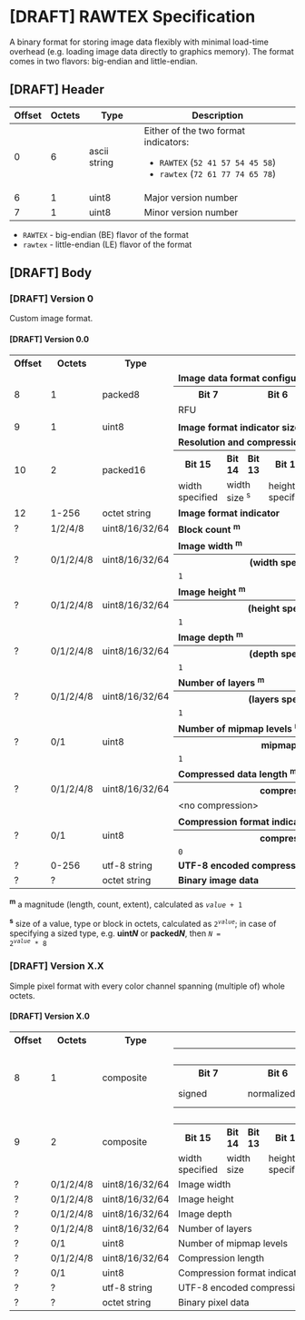 # [DRAFT] RAWTEX Specification

A binary format for storing image data flexibly with minimal load-time overhead (e.g. loading image data directly to graphics memory).
The format comes in two flavors: big-endian and little-endian.


## [DRAFT] Header

| Offset | Octets | Type         | Description |
| ------ | ------ | ------------ | ----------- |
| 0      | 6      | ascii string | Either of the two format indicators:<br><ul><li>`RAWTEX` (`52 41 57 54 45 58`)</li><li>`rawtex` (`72 61 77 74 65 78`)</li></ul> |
| 6      | 1      | uint8        | Major version number |
| 7      | 1      | uint8        | Minor version number |

* `RAWTEX` - big-endian (BE) flavor of the format
* `rawtex` - little-endian (LE) flavor of the format


## [DRAFT] Body

### [DRAFT] Version 0

Custom image format.


#### [DRAFT] Version 0.0

<table>
    <tr>
        <th>Offset</th>
        <th>Octets</th>
        <th>Type</th>
        <th colspan="16">Description</th>
    </tr>
    <tr>
        <td rowspan="3">8</td>
        <td rowspan="3">1</td>
        <td rowspan="3">packed8</td>
        <td colspan="16"><b>Image data format configuration</b></td>
    </tr>
    <tr>
        <th colspan="2">Bit 7</th>
        <th colspan="2">Bit 6</th>
        <th colspan="2">Bit 5</th>
        <th colspan="2">Bit 4</th>
        <th colspan="2">Bit 3</th>
        <th colspan="2">Bit 2</th>
        <th colspan="2">Bit 1</th>
        <th colspan="2">Bit 0</th>
    </tr>
    <tr>
        <td colspan="8">RFU</td>
        <td colspan="4">block size <sup>s</sup></td>
        <td colspan="4">block count size <sup>s</sup></td>
    </tr>
    <tr>
        <td rowspan="1">9</td>
        <td rowspan="1">1</td>
        <td rowspan="1">uint8</td>
        <td colspan="16"><b>Image format indicator size <sup>m</sup></b></td>
    </tr>
    <tr>
        <td rowspan="3">10</td>
        <td rowspan="3">2</td>
        <td rowspan="3">packed16</td>
        <td colspan="16"><b>Resolution and compression configuration</b></td>
    </tr>
    <tr>
        <th>Bit 15</th>
        <th>Bit 14</th>
        <th>Bit 13</th>
        <th>Bit 12</th>
        <th>Bit 11</th>
        <th>Bit 10</th>
        <th>Bit 9</th>
        <th>Bit 8</th>
        <th>Bit 7</th>
        <th>Bit 6</th>
        <th>Bit 5</th>
        <th>Bit 4</th>
        <th>Bit 3</th>
        <th>Bit 2</th>
        <th>Bit 1</th>
        <th>Bit 0</th>
    </tr>
    <tr>
        <td>width specified</td>
        <td colspan="2">width size <sup>s</sup></td>
        <td>height specified</td>
        <td colspan="2">height size <sup>s</sup></td>
        <td>depth specified</td>
        <td colspan="2">depth size <sup>s</sup></td>
        <td>layers specified</td>
        <td colspan="2">layers size <sup>s</sup></td>
        <td>mipmapped</td>
        <td>compressed</td>
        <td colspan="2">compression length size <sup>s</sup></td>
    </tr>
    <tr>
        <td>12</td>
        <td>1-256</td>
        <td>octet string</td>
        <td colspan="16"><b>Image format indicator</b></td>
    </tr>
    <tr>
        <td>?</td>
        <td>1/2/4/8</td>
        <td>uint8/16/32/64</td>
        <td colspan="16"><b>Block count <sup>m</sup></b></td>
    </tr>
    <tr>
        <td rowspan="3">?</td>
        <td rowspan="3">0/1/2/4/8</td>
        <td rowspan="3">uint8/16/32/64</td>
        <td colspan="16"><b>Image width <sup>m</sup></b></td>
    </tr>
    <tr>
        <th colspan="8">(width specified) == 0</th>
        <th colspan="8">(width specified) == 1</th>
    </tr>
    <tr>
        <td colspan="8"><code>1</code></td>
        <td colspan="8"><code><i>value</i> + 1</code></td>
    </tr>
    <tr>
        <td rowspan="3">?</td>
        <td rowspan="3">0/1/2/4/8</td>
        <td rowspan="3">uint8/16/32/64</td>
        <td colspan="16"><b>Image height <sup>m</sup></b></td>
    </tr>
    <tr>
        <th colspan="8">(height specified) == 0</th>
        <th colspan="8">(height specified) == 1</th>
    </tr>
    <tr>
        <td colspan="8"><code>1</code></td>
        <td colspan="8"><code><i>value</i> + 1</code></td>
    </tr>
    <tr>
        <td rowspan="3">?</td>
        <td rowspan="3">0/1/2/4/8</td>
        <td rowspan="3">uint8/16/32/64</td>
        <td colspan="16"><b>Image depth <sup>m</sup></b></td>
    </tr>
    <tr>
        <th colspan="8">(depth specified) == 0</th>
        <th colspan="8">(depth specified) == 1</th>
    </tr>
    <tr>
        <td colspan="8"><code>1</code></td>
        <td colspan="8"><code><i>value</i> + 1</code></td>
    </tr>
    <tr>
        <td rowspan="3">?</td>
        <td rowspan="3">0/1/2/4/8</td>
        <td rowspan="3">uint8/16/32/64</td>
        <td colspan="16"><b>Number of layers <sup>m</sup></b></td>
    </tr>
    <tr>
        <th colspan="8">(layers specified) == 0</th>
        <th colspan="8">(layers specified) == 1</th>
    </tr>
    <tr>
        <td colspan="8"><code>1</code></td>
        <td colspan="8"><code><i>value</i> + 1</code></td>
    </tr>
    <tr>
        <td rowspan="3">?</td>
        <td rowspan="3">0/1</td>
        <td rowspan="3">uint8</td>
        <td colspan="16"><b>Number of mipmap levels <sup>m</sup></b></td>
    </tr>
    <tr>
        <th colspan="8">mipmapped == 0</th>
        <th colspan="8">mipmapped == 1</th>
    </tr>
    <tr>
        <td colspan="8"><code>1</code></td>
        <td colspan="8"><code><i>value</i> + 1</code></td>
    </tr>
    <tr>
        <td rowspan="3">?</td>
        <td rowspan="3">0/1/2/4/8</td>
        <td rowspan="3">uint8/16/32/64</td>
        <td colspan="16"><b>Compressed data length <sup>m</sup></b></td>
    </tr>
    <tr>
        <th colspan="8">compressed == 0</th>
        <th colspan="8">compressed == 1</th>
    </tr>
    <tr>
        <td colspan="8">&ltno compression&gt</td>
        <td colspan="8"><code><i>value</i> + 1</code></td>
    </tr>
    <tr>
        <td rowspan="3">?</td>
        <td rowspan="3">0/1</td>
        <td rowspan="3">uint8</td>
        <td colspan="16"><b>Compression format indicator string length <sup>m</sup></b></td>
    </tr>
    <tr>
        <th colspan="8">compressed == 0</th>
        <th colspan="8">compressed == 1</th>
    </tr>
    <tr>
        <td colspan="8"><code>0</code></td>
        <td colspan="8"><code><i>value</i> + 1</code></td>
    </tr>
    <tr>
        <td>?</td>
        <td>0-256</td>
        <td>utf-8 string</td>
        <td colspan="16"><b>UTF-8 encoded compression format indicator string</b></td>
    </tr>
    <tr>
        <td>?</td>
        <td>?</td>
        <td>octet string</td>
        <td colspan="16"><b>Binary image data</b></td>
    </tr>
</table>

**<sup>m</sup>** a magnitude (length, count, extent), calculated as <code>*value* + 1</code>

**<sup>s</sup>** size of a value, type or block in octets, calculated as <code>2<sup>*value*</sup></code>; in case of specifying a sized type, e.g. **uint*N*** or **packed*N***, then <code>*N* = 2<sup>*value*</sup> * 8</code>


### [DRAFT] Version X.X

Simple pixel format with every color channel spanning (multiple of) whole octets.


#### [DRAFT] Version X.0

<table>
    <tr>
        <th>Offset</th>
        <th>Octets</th>
        <th>Type</th>
        <th colspan="16">Description</th>
    </tr>
    <tr>
        <td rowspan="3">8</td>
        <td rowspan="3">1</td>
        <td rowspan="3">composite</td>
        <th colspan="16">Pixel format configuration</th>
    </tr>
    <tr>
        <th colspan="2">Bit 7</th>
        <th colspan="2">Bit 6</th>
        <th colspan="2">Bit 5</th>
        <th colspan="2">Bit 4</th>
        <th colspan="2">Bit 3</th>
        <th colspan="2">Bit 2</th>
        <th colspan="2">Bit 1</th>
        <th colspan="2">Bit 0</th>
    </tr>
    <tr>
        <td colspan="2">signed</td>
        <td colspan="2">normalized</td>
        <td colspan="2">floating point</td>
        <td colspan="2">-</td>
        <td colspan="4">channel size</td>
        <td colspan="4">channel count</td>
    </tr>
    <tr>
        <td rowspan="3">9</td>
        <td rowspan="3">2</td>
        <td rowspan="3">composite</td>
        <th colspan="16">Resolution and compression configuration</th>
    </tr>
    <tr>
        <th>Bit 15</th>
        <th>Bit 14</th>
        <th>Bit 13</th>
        <th>Bit 12</th>
        <th>Bit 11</th>
        <th>Bit 10</th>
        <th>Bit 9</th>
        <th>Bit 8</th>
        <th>Bit 7</th>
        <th>Bit 6</th>
        <th>Bit 5</th>
        <th>Bit 4</th>
        <th>Bit 3</th>
        <th>Bit 2</th>
        <th>Bit 1</th>
        <th>Bit 0</th>
    </tr>
    <tr>
        <td>width specified</td>
        <td colspan="2">width size</td>
        <td>height specified</td>
        <td colspan="2">height size</td>
        <td>depth specified</td>
        <td colspan="2">depth size</td>
        <td>layers specified</td>
        <td colspan="2">layers size</td>
        <td>mipmapped</td>
        <td>compressed</td>
        <td colspan="2">compression length size</td>
    </tr>
    <tr>
        <td>?</td>
        <td>0/1/2/4/8</td>
        <td>uint8/16/32/64</td>
        <td colspan="16">Image width</td>
    </tr>
    <tr>
        <td>?</td>
        <td>0/1/2/4/8</td>
        <td>uint8/16/32/64</td>
        <td colspan="16">Image height</td>
    </tr>
    <tr>
        <td>?</td>
        <td>0/1/2/4/8</td>
        <td>uint8/16/32/64</td>
        <td colspan="16">Image depth</td>
    </tr>
    <tr>
        <td>?</td>
        <td>0/1/2/4/8</td>
        <td>uint8/16/32/64</td>
        <td colspan="16">Number of layers</td>
    </tr>
    <tr>
        <td>?</td>
        <td>0/1</td>
        <td>uint8</td>
        <td colspan="16">Number of mipmap levels</td>
    </tr>
    <tr>
        <td>?</td>
        <td>0/1/2/4/8</td>
        <td>uint8/16/32/64</td>
        <td colspan="16">Compression length</td>
    </tr>
    <tr>
        <td>?</td>
        <td>0/1</td>
        <td>uint8</td>
        <td colspan="16">Compression format indicator string length</td>
    </tr>
    <tr>
        <td>?</td>
        <td>?</td>
        <td>utf-8 string</td>
        <td colspan="16">UTF-8 encoded compression format indicator string</td>
    </tr>
    <tr>
        <td>?</td>
        <td>?</td>
        <td>octet string</td>
        <td colspan="16">Binary pixel data</td>
    </tr>
</table>

